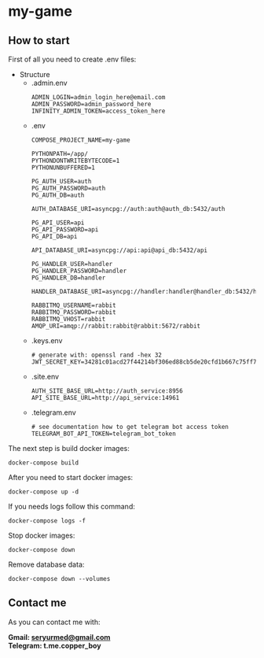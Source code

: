 # my-game

## How to start

First of all you need to create .env files:

+ Structure
  - .admin.env
    ```dotenv
    ADMIN_LOGIN=admin_login_here@email.com
    ADMIN_PASSWORD=admin_password_here
    INFINITY_ADMIN_TOKEN=access_token_here
    ```
  - .env
    ```dotenv
    COMPOSE_PROJECT_NAME=my-game
    
    PYTHONPATH=/app/
    PYTHONDONTWRITEBYTECODE=1
    PYTHONUNBUFFERED=1
    
    PG_AUTH_USER=auth
    PG_AUTH_PASSWORD=auth
    PG_AUTH_DB=auth
    
    AUTH_DATABASE_URI=asyncpg://auth:auth@auth_db:5432/auth
    
    PG_API_USER=api
    PG_API_PASSWORD=api
    PG_API_DB=api
    
    API_DATABASE_URI=asyncpg://api:api@api_db:5432/api
    
    PG_HANDLER_USER=handler
    PG_HANDLER_PASSWORD=handler
    PG_HANDLER_DB=handler
    
    HANDLER_DATABASE_URI=asyncpg://handler:handler@handler_db:5432/handler
    
    RABBITMQ_USERNAME=rabbit
    RABBITMQ_PASSWORD=rabbit
    RABBITMQ_VHOST=rabbit
    AMQP_URI=amqp://rabbit:rabbit@rabbit:5672/rabbit
    ```
  - .keys.env
    ```dotenv
    # generate with: openssl rand -hex 32
    JWT_SECRET_KEY=34281c01acd27f44214bf306ed88cb5de20cfd1b667c75ff771e3afdbb8402c9
    ```
  - .site.env
    ```dotenv
    AUTH_SITE_BASE_URL=http://auth_service:8956
    API_SITE_BASE_URL=http://api_service:14961
    ```
  - .telegram.env
    ```dotenv
    # see documentation how to get telegram bot access token
    TELEGRAM_BOT_API_TOKEN=telegram_bot_token
    ```
  
The next step is build docker images:
```shell
docker-compose build
```

After you need to start docker images:
```shell
docker-compose up -d
```

If you needs logs follow this command:
```shell
docker-compose logs -f
```

Stop docker images:
```shell
docker-compose down
```

Remove database data:
```shell
docker-compose down --volumes
```

## Contact me

As you can contact me with:

**Gmail: seryurmed@gmail.com**<br>
**Telegram: t.me.copper_boy**
